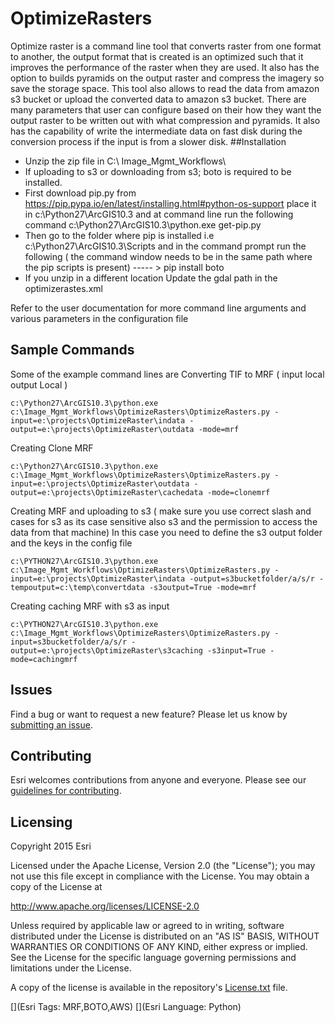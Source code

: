 # OptimizeRasters
Optimize raster is a command line tool that converts raster from one format to another, the output format that is created is an optimized such that it improves the performance of the raster when they are used. It also has the option to builds pyramids on the output raster and compress the imagery so save the storage space. This tool also allows to read the data from amazon s3 bucket or upload the converted data to amazon s3 bucket. There are many parameters that user can configure based on their how they want the output raster to be written out with what compression and pyramids. It also has the capability of write the intermediate data on fast disk during the conversion process if the input is from a slower disk.
##Installation
*	Unzip the zip file in C:\ Image_Mgmt_Workflows\
*	If uploading to s3 or downloading from s3; boto is required to be installed. 
*	First download pip.py from https://pip.pypa.io/en/latest/installing.html#python-os-support place it in c:\Python27\ArcGIS10.3 and at command line run the following command c:\Python27\ArcGIS10.3\python.exe get-pip.py
*	Then go to the folder where pip is installed i.e c:\Python27\ArcGIS10.3\Scripts and in the command prompt run the following ( the command window needs to be in the same path where the pip scripts is present) ----- > pip install boto
*	If you unzip in a different location Update the gdal path in the optimizerastes.xml

Refer to the user documentation for more command line arguments and various parameters in the configuration file
## Sample Commands
Some of the example command lines are 
Converting TIF to MRF ( input local output Local ) 
```
c:\Python27\ArcGIS10.3\python.exe c:\Image_Mgmt_Workflows\OptimizeRasters\OptimizeRasters.py -input=e:\projects\OptimizeRaster\indata -output=e:\projects\OptimizeRaster\outdata -mode=mrf
```
Creating Clone MRF
```
c:\Python27\ArcGIS10.3\python.exe c:\Image_Mgmt_Workflows\OptimizeRasters\OptimizeRasters.py -input=e:\projects\OptimizeRaster\outdata -output=e:\projects\OptimizeRaster\cachedata -mode=clonemrf
 ```
Creating MRF and uploading to s3 ( make sure you use correct slash and cases for s3 as its case sensitive also s3 and the permission to access the data from that machine) 
In this case you need to define the s3 output folder and the keys in the config file 
```
c:\PYTHON27\ArcGIS10.3\python.exe c:\Image_Mgmt_Workflows\OptimizeRasters\OptimizeRasters.py -input=e:\projects\OptimizeRaster\indata -output=s3bucketfolder/a/s/r -tempoutput=c:\temp\convertdata -s3output=True -mode=mrf
```
 Creating caching MRF with s3 as input 
```
c:\PYTHON27\ArcGIS10.3\python.exe c:\Image_Mgmt_Workflows\OptimizeRasters\OptimizeRasters.py -input=s3bucketfolder/a/s/r -output=e:\projects\OptimizeRaster\s3caching -s3input=True -mode=cachingmrf
```

## Issues

Find a bug or want to request a new feature?  Please let us know by [submitting an issue](../../issues).


## Contributing

Esri welcomes contributions from anyone and everyone. Please see our [guidelines for contributing](https://github.com/esri/contributing).

## Licensing
Copyright 2015 Esri

Licensed under the Apache License, Version 2.0 (the "License");
you may not use this file except in compliance with the License.
You may obtain a copy of the License at

   http://www.apache.org/licenses/LICENSE-2.0

Unless required by applicable law or agreed to in writing, software
distributed under the License is distributed on an "AS IS" BASIS,
WITHOUT WARRANTIES OR CONDITIONS OF ANY KIND, either express or implied.
See the License for the specific language governing permissions and
limitations under the License.

A copy of the license is available in the repository's [License.txt](License.txt?raw=true) file.

[](Esri Tags: MRF,BOTO,AWS)
[](Esri Language: Python)​
